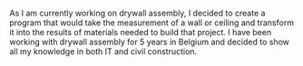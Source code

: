 As I am currently working on drywall assembly, I decided to create a program that would take the measurement of a wall or ceiling and transform it into the results of materials needed to build that project. I have been working with drywall assembly for 5 years in Belgium and decided to show all my knowledge in both IT and civil construction.
